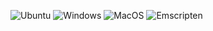 ![Ubuntu](https://github.com/pthom/imvision/workflows/Ubuntu/badge.svg)
![Windows](https://github.com/pthom/imvision/workflows/Windows/badge.svg)
![MacOS](https://github.com/pthom/imvision/workflows/MacOS/badge.svg)
![Emscripten](https://github.com/pthom/imvision/workflows/Emscripten/badge.svg)

